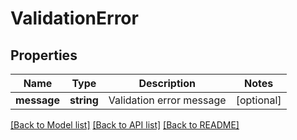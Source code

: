 # ValidationError

## Properties

 Name        | Type       | Description              | Notes      
-------------|------------|--------------------------|------------
 **message** | **string** | Validation error message | [optional] 

[[Back to Model list]](../README.md#documentation-for-models) [[Back to API list]](../README.md#documentation-for-api-endpoints) [[Back to README]](../README.md)



